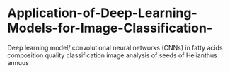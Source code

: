 # Application-of-Deep-Learning-Models-for-Image-Classification-
Deep learning model/ convolutional neural networks (CNNs) in fatty acids composition quality classification image analysis of seeds of Helianthus annuus
